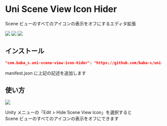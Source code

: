 # Uni Scene View Icon Hider

Scene ビューのすべてのアイコンの表示をオフにするエディタ拡張

![](https://img.shields.io/badge/Unity-2018.4%2B-red.svg)
![](https://img.shields.io/badge/.NET-4.x-orange.svg)
[![](https://img.shields.io/github/license/baba-s/uni-scene-view-icon-hider.svg)](https://github.com/baba-s/uni-scene-view-icon-hider/blob/master/LICENSE)

## インストール

```json
"com.baba_s.uni-scene-view-icon-hider": "https://github.com/baba-s/uni-scene-view-icon-hider.git",
```

manifest.json に上記の記述を追加します  

## 使い方

![](https://cdn-ak.f.st-hatena.com/images/fotolife/b/baba_s/20190929/20190929185224.png)

Unity メニューの「Edit > Hide Scene View Icon」を選択すると  
Scene ビューのすべてのアイコンの表示をオフにできます  